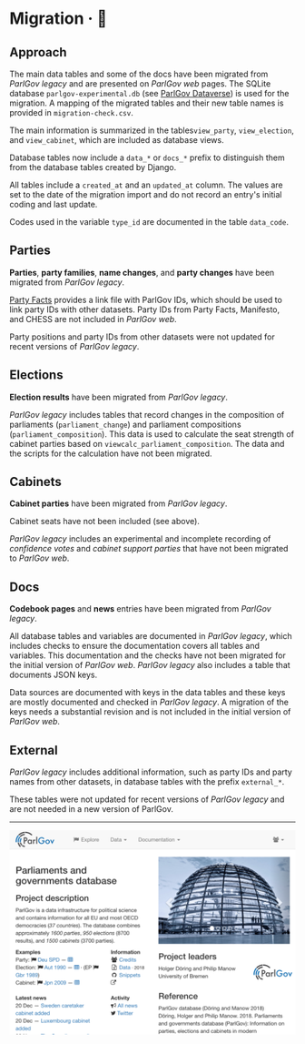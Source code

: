 # Migration · 👣

## Approach

The main data tables and some of the docs have been migrated from _ParlGov
legacy_ and are presented on _ParlGov web_ pages. The SQLite database
`parlgov-experimental.db` (see [ParlGov
Dataverse](https://dataverse.harvard.edu/dataset.xhtml?persistentId=doi:10.7910/DVN/2VZ5ZC))
is used for the migration. A mapping of the migrated tables and their new table
names is provided in `migration-check.csv`.

The main information is summarized in the tables`view_party`, `view_election`,
and `view_cabinet`, which are included as database views.

Database tables now include a `data_*` or `docs_*` prefix to distinguish them
from the database tables created by Django.

All tables include a `created_at` and an `updated_at` column. The values are set
to the date of the migration import and do not record an entry's initial coding
and last update.

Codes used in the variable `type_id` are documented in the table `data_code`.

## Parties

**Parties**, **party families**, **name changes**, and **party changes** have
been migrated from _ParlGov legacy_.

[Party Facts](https://partyfacts.org/) provides a link file with ParlGov IDs,
which should be used to link party IDs with other datasets. Party IDs from Party
Facts, Manifesto, and CHESS are not included in _ParlGov web_.

Party positions and party IDs from other datasets were not updated for recent
versions of _ParlGov legacy_.

## Elections

**Election results** have been migrated from _ParlGov legacy_.

_ParlGov legacy_ includes tables that record changes in the composition of
parliaments (`parliament_change`) and parliament compositions
(`parliament_composition`). This data is used to calculate the seat strength of
cabinet parties based on `viewcalc_parliament_composition`. The data and the
scripts for the calculation have not been migrated.

## Cabinets

**Cabinet parties** have been migrated from _ParlGov legacy_.

Cabinet seats have not been included (see above).

_ParlGov legacy_ includes an experimental and incomplete recording of
_confidence votes_ and _cabinet support parties_ that have not been migrated to
_ParlGov web_.

## Docs

**Codebook pages** and **news** entries have been migrated from _ParlGov
legacy_.

All database tables and variables are documented in _ParlGov legacy_, which
includes checks to ensure the documentation covers all tables and variables.
This documentation and the checks have not been migrated for the initial version
of _ParlGov web_. _ParlGov legacy_ also includes a table that documents JSON
keys.

Data sources are documented with keys in the data tables and these keys are
mostly documented and checked in _ParlGov legacy_. A migration of the keys needs
a substantial revision and is not included in the initial version of _ParlGov
web_.

## External

_ParlGov legacy_ includes additional information, such as party IDs and party
names from other datasets, in database tables with the prefix `external_*`.

These tables were not updated for recent versions of _ParlGov legacy_ and are
not needed in a new version of ParlGov.

---

![graph-models](./assets/parlgov-web_2015.png)
